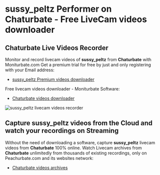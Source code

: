 # sussy_peltz Performer on Chaturbate - Free LiveCam videos downloader

## Chaturbate Live Videos Recorder

Monitor and record livecam videos of **sussy_peltz** from **Chaturbate** with Moniturbate.com
Get a premium trial for free by just and only registering with your Email address:
* [sussy_peltz Premium videos downloader](https://moniturbate.com/request-demo-licence-key.html)

Free livecam videos downloader - Moniturbate Software:
* [Chaturbate videos downloader](https://moniturbate.com/moniturbate-download-software.html)

![sussy_peltz livecam videos recorder](https://peachurnet.com/templates/moniturbate-software.png)


## Capture sussy_peltz videos from the Cloud and watch your recordings on Streaming

Without the need of downloading a software, capture **sussy_peltz** livecam videos from **Chaturbate** 100% online.
Watch Livecam archives from **Chaturbate** unlimitedly from thousands of existing recordings, only on Peachurbate.com and its websites network:
* [Chaturbate videos archives](https://peachurnet.com/)